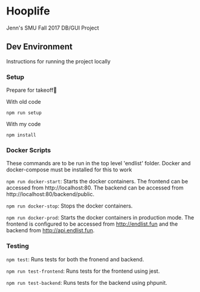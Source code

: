 # Hooplife

Jenn's SMU Fall 2017 DB/GUI Project

## Dev Environment

Instructions for running the project locally

### Setup

Prepare for takeoff🚀

With old code
```
npm run setup
```

With my code
```
npm install
```

### Docker Scripts

These commands are to be run in the top level 'endlist' folder. Docker and docker-compose must be installed for this to work

`npm run docker-start`: Starts the docker containers. The frontend can be accessed from http://localhost:80. The backend can be accessed from http://localhost:80/backend/public.

`npm run docker-stop`: Stops the docker containers.

`npm run docker-prod`: Starts the docker containers in production mode. The frontend is configured to be accessed from http://endlist.fun and the backend from http://api.endlist.fun.

### Testing

`npm test`: Runs tests for both the fronend and backend.

`npm run test-frontend`: Runs tests for the frontend using jest.

`npm run test-backend`: Runs tests for the backend using phpunit.
